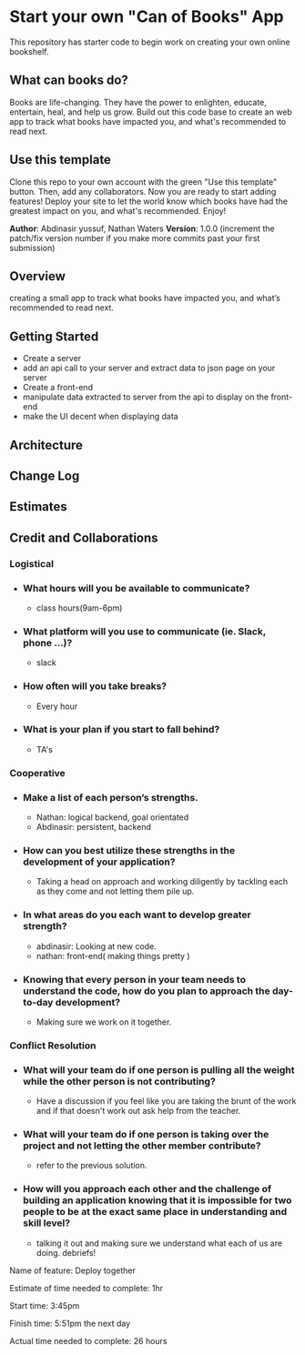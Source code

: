 # Start your own "Can of Books" App

This repository has starter code to begin work on creating your own online bookshelf.

## What can books do?

Books are life-changing. They have the power to enlighten, educate, entertain, heal, and help us grow. Build out this code base to create an web app to track what books have impacted you, and what's recommended to read next.

## Use this template

Clone this repo to your own account with the green "Use this template" button. Then, add any collaborators. Now you are ready to start adding features! Deploy your site to let the world know which books have had the greatest impact on you, and what's recommended. Enjoy!

**Author**: Abdinasir yussuf, Nathan Waters
**Version**: 1.0.0 (increment the patch/fix version number if you make more commits past your first submission)
## Overview
 creating a small app to track what books have impacted you, and what’s recommended to read next.
## Getting Started
- Create a server
- add an api call to your server and extract data to json page on your server
- Create a front-end
- manipulate data extracted to server from the api  to display on the front-end
- make the UI decent when displaying data
## Architecture
<!-- Provide a detailed description of the application design. What technologies (languages, libraries, etc) you're using, and any other relevant design information. -->
## Change Log
<!-- Use this area to document the iterative changes made to your application as each feature is successfully implemented. Use time stamps. Here's an example:
01-01-2001 4:59pm - Application now has a fully-functional express server, with a GET route for the location resource. -->
## Estimates
<!-- See below -->
## Credit and Collaborations
<!-- Give credit (and a link) to other people or resources that helped you build this application. -->

### Logistical
- ### What hours will you be available to communicate?
  - class hours(9am-6pm)
- ### What platform will you use to communicate (ie. Slack, phone …)?
  - slack
- ### How often will you take breaks?
  - Every hour
- ### What is your plan if you start to fall behind?
  - TA's
### Cooperative
- ### Make a list of each person’s strengths.
  - Nathan: logical backend, goal orientated
  - Abdinasir: persistent, backend
- ### How can you best utilize these strengths in the development of your application?
  - Taking a head on approach and working diligently by tackling each as they come and not letting them pile up.
- ### In what areas do you each want to develop greater strength?
  - abdinasir: Looking at new code.
  - nathan: front-end( making things pretty )
- ### Knowing that every person in your team needs to understand the code, how do you plan to approach the day-to-day development?
  - Making sure we work on it together.
### Conflict Resolution
- ### What will your team do if one person is pulling all the weight while the other person is not contributing?
  - Have a discussion if you feel like you are taking the brunt of the work and if that doesn't work out ask help from the teacher.
- ### What will your team do if one person is taking over the project and not letting the other member contribute?
  - refer to the previous solution.
- ### How will you approach each other and the challenge of building an application knowing that it is impossible for two people to be at the exact same place in understanding and skill level?
  - talking it out and making sure we understand what each of us are doing. debriefs!

Name of feature: Deploy together

Estimate of time needed to complete: 1hr

Start time: 3:45pm

Finish time: 5:51pm the next day

Actual time needed to complete: 26 hours